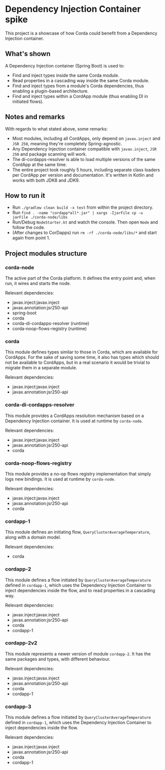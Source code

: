 # Dependency Injection Container spike

This project is a showcase of how Corda could benefit from a Dependency Injection container.

## What's shown

A Dependency Injection container (Spring Boot) is used to:

- Find and inject types inside the same Corda module.
- Read properties in a cascading way inside the same Corda module.
- Find and inject types from a module's Corda dependencies, thus enabling a plugin-based architecture.
- Find and inject types within a CordApp module (thus enabling DI in initiated flows).

## Notes and remarks

With regards to what stated above, some remarks:

- Most modules, including all CordApps, only depend on `javax.inject` and `JSR 250`, meaning they're completely Spring-agnostic.
- Any Dependency Injection container compatible with `javax.inject`, `JSR 250` and package scanning will work.
- The di-cordapps-resolver is able to load multiple versions of the same CordApp at the same time.
- The entire project took roughly 5 hours, including separate class loaders per CordApp per version and documentation. It's written in Kotlin and works with both JDK8 and JDK9.

## How to run it

- Run `./gradlew clean build -x test` from within the project directory.
- Run `find . -name "cordapp*all*.jar" | xargs -IjarFile cp -u jarFile ./corda-node/libs`
- Run/Debug `NodeStarter.kt` and watch the console. Then open `Node` and follow the code.
- (After changes to CorDapps) run `rm -rf ./corda-node/libs/*` and start again from point 1.

## Project modules structure

### corda-node

The active part of the Corda platform. It defines the entry point and, when run, it wires and starts the node.

Relevant dependencies:
- javax.inject:javax.inject
- javax.annotation:jsr250-api
- spring-boot
- corda
- corda-di-cordapps-resolver (runtime)
- corda-noop-flows-registry (runtime)

### corda

This module defines types similar to those in Corda, which are available for CordApps. 
For the sake of saving some time, it also has types which should not be available to CordApps, but in a real scenario it would be trivial 
to migrate them in a separate module.

Relevant dependencies:
- javax.inject:javax.inject
- javax.annotation:jsr250-api

### corda-di-cordapps-resolver

This module provides a CordApps resolution mechanism based on a Dependency Injection container.
It is used at runtime by `corda-node`.

Relevant dependencies:
- javax.inject:javax.inject
- javax.annotation:jsr250-api
- corda

### corda-noop-flows-registry

This module provides a no-op flows registry implementation that simply logs new bindings.
It is used at runtime by `corda-node`.

Relevant dependencies:
- javax.inject:javax.inject
- javax.annotation:jsr250-api
- corda

### cordapp-1

This module defines an initiating flow, `QueryClusterAverageTemperature`, along with a domain model.

Relevant dependencies:
- corda

### cordapp-2

This module defines a flow initiated by `QueryClusterAverageTemperature` defined in `cordapp-1`, which uses the Dependency Injection 
Container to inject dependencies inside the flow, and to read properties in a cascading way.

Relevant dependencies:
- javax.inject:javax.inject
- javax.annotation:jsr250-api
- corda
- cordapp-1

### cordapp-2v2

This module represents a newer version of module `cordapp-2`. It has the same packages and types, with different behaviour.

Relevant dependencies:
- javax.inject:javax.inject
- javax.annotation:jsr250-api
- corda
- cordapp-1

### cordapp-3

This module defines a flow initiated by `QueryClusterAverageTemperature` defined in `cordapp-1`, which uses the Dependency Injection 
Container to inject dependencies inside the flow.

Relevant dependencies:
- javax.inject:javax.inject
- javax.annotation:jsr250-api
- corda
- cordapp-1